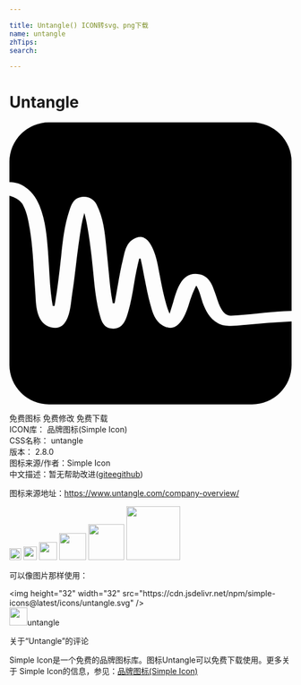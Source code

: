 ```yaml
---

title: Untangle() ICON转svg、png下载
name: untangle
zhTips: 
search: 

---
```


# Untangle  <small style="font-size: 60%;font-weight: 100"></small>

<div id="svg" class="svg-wrap">
<svg role="img" xmlns="http://www.w3.org/2000/svg" viewBox="0 0 24 24"><title>Untangle icon</title><path d="M3.362 0A3.371 3.371 0 000 3.362v1.73c.014-.001.025-.005.04-.004 1.101.021 2.029.786 2.523 2.008.518 1.282.623 2.637.724 3.948l.086 1.348c.05.903.103 1.837.234 2.752l.077.474.16-.002.077-.476c.143-.86.249-1.736.351-2.583l.12-1.085c.134-1.29.273-2.623.684-3.883l.033-.102c.124-.396.296-.938.847-1.097.687-.197 1.233.163 1.45.582.594 1.143.717 2.433.836 3.681l.082.812.121 1.226c.081.888.165 1.806.345 2.698h.16l.115-.638.064-.37.113-.642c.118-.68.24-1.382.412-2.066l.053-.23c.114-.504.258-1.131.775-1.465.362-.234.691-.284.977-.15.815.384 1.13 2.127 1.233 2.7l.024.13.111.574c.136.706.275 1.438.483 2.15l.022.08c.06.205.12.415.208.62l.086.2.299-.96c.342-1.19.769-2.673 2.233-2.396.848.16 1.122.969 1.323 1.559l.085.243.07.209c.177.542.505 1.552 1.227 1.512.761-.042 1.53-.116 2.272-.189.725-.07 1.475-.142 2.216-.184.22-.013.434-.022.649-.033V3.362A3.372 3.372 0 0020.638 0zM0 6.25v14.388A3.372 3.372 0 003.362 24h17.276A3.372 3.372 0 0024 20.638v-3.703c-1.315.064-2.602.169-3.849.286l-.31.032c-.689.074-1.547.165-2.101-.157-.731-.426-1.028-1.057-1.291-1.72l-.119-.378c-.092-.321-.207-.721-.364-.986l-.073-.124-.102.196a7.8 7.8 0 00-.407 1.013l-.064.203c-.18.59-.555 1.817-1.29 2.119-.303.125-.644.075-1.015-.149-.641-.387-.838-1.098-.996-1.668l-.026-.088c-.2-.718-.344-1.457-.483-2.17l-.106-.54-.08-.432-.166-.774h-.12c-.177.691-.315 1.403-.429 2.089-.158.954-.322 1.941-.646 2.886-.266.773-.721 1.085-1.392.952-.593-.117-.754-.68-.86-1.052-.34-1.193-.46-2.442-.575-3.65l-.122-1.197c-.1-.866-.203-1.76-.368-2.655l-.023-.129c-.048-.258-.101-.552-.173-.828l-.076-.295-.08.294c-.126.463-.2.945-.273 1.41l-.017.108a73.463 73.463 0 00-.347 2.652 69.26 69.26 0 01-.365 2.75l-.031.251c-.07.594-.202 1.7-.795 2.13-.25.181-.566.221-.937.123-1.189-.32-1.26-1.731-1.308-2.666l-.023-.37-.12-1.753c-.07-1.181-.143-2.402-.348-3.597l-.005-.025c-.12-.698-.246-1.418-.61-2.077-.359-.521-1.06-.69-1.06-.69Z"/></svg>
</div>
<detail full-name='untangle'></detail>

<div class="detail-page">
<p>
<span><span class="badge-success badge">免费图标</span> <span class="badge-success badge">免费修改</span>  <span class="badge-success badge">免费下载</span> </span>
<br/>
<span>
ICON库：
<span class="badge-secondary badge">品牌图标(Simple Icon)</span> 
</span>
<br/>
<span>
CSS名称：
<span class="badge-secondary badge">untangle</span> 
</span>

<br/>
<span>
版本：
<span class="badge-secondary badge">2.8.0</span> 
</span>
<br/>
<span>图标来源/作者：<span class="badge-light badge">Simple Icon</span></span> 
<br/>
<span class="zh-detail">中文描述：暂无<span class="help-link"><span>帮助改进</span>(<a href="https://gitee.com/liuwave/icon-helper/edit/master/json/brands/untangle.json" target="_blank" rel="noopener noreferrer">gitee</a><a href="https://github.com/liuwave/icon-helper/edit/master/json/brands/untangle.json" target="_blank" rel="noopener noreferrer">github</a></span>)</span><br/>
</p>
</div><div class="description description alert alert-light"><p>图标来源地址：<a href="https://www.untangle.com/company-overview/" target="_blank" rel="noopener noreferrer">https://www.untangle.com/company-overview/</a></p></div>
<div class="alert alert-dark">
<img height="21" width="21" src="https://cdn.jsdelivr.net/npm/simple-icons@latest/icons/untangle.svg" />
<img height="24" width="24" src="https://cdn.jsdelivr.net/npm/simple-icons@latest/icons/untangle.svg" />
<img height="32" width="32" src="https://cdn.jsdelivr.net/npm/simple-icons@latest/icons/untangle.svg" />
<img height="48" width="48" src="https://cdn.jsdelivr.net/npm/simple-icons@latest/icons/untangle.svg" />
<img height="64" width="64" src="https://cdn.jsdelivr.net/npm/simple-icons@latest/icons/untangle.svg" />
<img height="96" width="96" src="https://cdn.jsdelivr.net/npm/simple-icons@latest/icons/untangle.svg" />

</div>
<div>
  <p>可以像图片那样使用：    
  </p>
  <div class="alert alert-primary" style="font-size: 14px">
    &lt;img height="32" width="32" src="https://cdn.jsdelivr.net/npm/simple-icons@latest/icons/untangle.svg" /&gt;
    <copy-btn content='<img height="32" width="32" src="https://cdn.jsdelivr.net/npm/simple-icons@latest/icons/untangle.svg" />'></copy-btn>
  </div>
  <div class="alert alert-secondary">
    <img height="32" width="32" src="https://cdn.jsdelivr.net/npm/simple-icons@latest/icons/untangle.svg" />untangle
    <copy-btn content="untangle" btn-title="复制图标名称"></copy-btn>
  </div>
</div>

<Vssue title="关于“Untangle”的评论" >关于“Untangle”的评论</Vssue>


<div><p>Simple Icon是一个免费的品牌图标库。图标Untangle可以免费下载使用。更多关于  Simple Icon的信息，参见：<a target="_blank" href="https://iconhelper.cn/brands.html">品牌图标(Simple Icon)</a>
</p></div>
